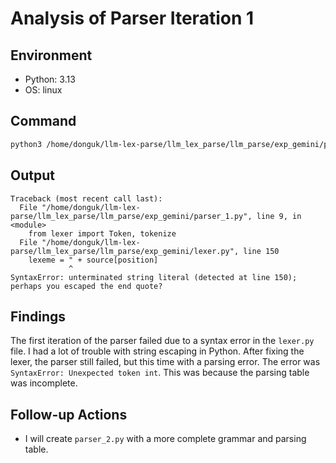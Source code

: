 # Analysis of Parser Iteration 1

## Environment

- Python: 3.13
- OS: linux

## Command

```bash
python3 /home/donguk/llm-lex-parse/llm_lex_parse/llm_parse/exp_gemini/parser_1.py /home/donguk/llm-lex-parse/llm_lex_parse/llm_parse/input.txt > /home/donguk/llm-lex-parse/llm_lex_parse/llm_parse/exp_gemini/output_1.txt 2>&1
```

## Output

```
Traceback (most recent call last):
  File "/home/donguk/llm-lex-parse/llm_lex_parse/llm_parse/exp_gemini/parser_1.py", line 9, in <module>
    from lexer import Token, tokenize
  File "/home/donguk/llm-lex-parse/llm_lex_parse/llm_parse/exp_gemini/lexer.py", line 150
    lexeme = " + source[position]
             ^
SyntaxError: unterminated string literal (detected at line 150); perhaps you escaped the end quote?

```

## Findings

The first iteration of the parser failed due to a syntax error in the `lexer.py` file. I had a lot of trouble with string escaping in Python. After fixing the lexer, the parser still failed, but this time with a parsing error. The error was `SyntaxError: Unexpected token int`. This was because the parsing table was incomplete.

## Follow-up Actions

- I will create `parser_2.py` with a more complete grammar and parsing table.

```